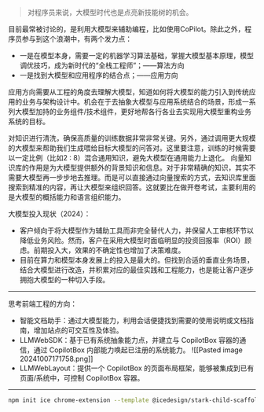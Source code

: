 > 对程序员来说，大模型时代也是点亮新技能树的机会。

目前最常被讨论的，是利用大模型来辅助编程，比如使用CoPilot。除此之外，程序员参与到这个浪潮中，有两个发力点：
- 一是在模型本身，需要一定的机器学习算法基础，掌握大模型基本原理，模型调优技巧，成为新时代的“全栈工程师”；——算法方向
- 一是找到大模型和应用程序的结合点；——应用方向

应用方向需要从工程的角度去理解大模型，知道如何将大模型的能力引入到传统应用的业务与架构设计中。机会在于去抽象大模型与应用系统结合的场景，形成一系列大模型加持的业务组件/技术组件，更好地帮各行各业去实现用大模型重构业务系统的目标。

对知识进行清洗，确保高质量的训练数据非常非常关键。另外，通过调用更大规模的大模型来帮助我们生成喂给目标大模型的问答对。这里要注意，训练的时候需要以一定比例（比如2 : 8）混合通用知识，避免大模型在通用能力上退化。
向量知识库的作用是为大模型提供额外的背景知识和信息。对于非常精确的知识，其实不需要大模型再一步步地去推理。而是可以直接通过向量搜索的方式，去知识库里面搜索到精准的内容，再让大模型来组织回答。这就要比在做开卷考试，主要利用的是大模型的概括能力和语言组织能力。

大模型投入现状（2024）：
- 客户倾向于将大模型作为辅助工具而非完全替代人力，并保留人工审核环节以降低业务风险。然而，客户在采用大模型时面临明显的投资回报率（ROI）顾虑。前期投入大，效果的不确定性也增加了决策难度。
- 目前在算力和模型本身发展上的投入是最大的。但找到合适的垂直业务场景，结合大模型进行改造，并积累对应的最佳实践和工程能力，也是能让客户逐步拥抱大模型的一种切入手段。

---

思考前端工程的方向：

- 智能文档助手：通过大模型能力，利用会话便捷找到需要的使用说明或文档指南，增加站点的可交互性及体验。
- LLMWebSDK：基于已有系统抽象能力点，并建立与 CopilotBox 容器的通信，通过 CopilotBox 内部能力唤起已注册的系统能力。
![[Pasted image 20241007171758.png]]
- LLMWebLayout：提供一个 CopilotBox 的页面布局框架，能够被集成到已有页面/系统中，可控制 CopilotBox 容器。

---

```sh
npm init ice chrome-extension --template @icedesign/stark-child-scaffold
```

